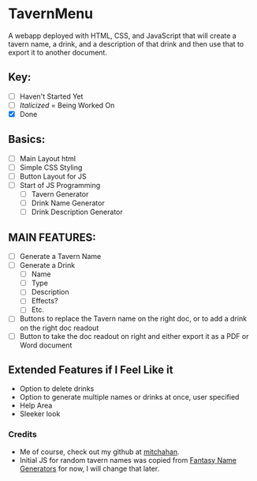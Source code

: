 # TavernMenu
A webapp deployed with HTML, CSS, and JavaScript that will create a tavern name, a drink, and a description of that drink and then use that to export it to another document.

## Key:
  - [ ] Haven't Started Yet
  - [ ] *Italicized* = Being Worked On
  - [X] Done

## Basics:
- [ ] Main Layout html
- [ ] Simple CSS Styling
- [ ] Button Layout for JS
- [ ] Start of JS Programming
  * [ ] Tavern Generator
  * [ ] Drink Name Generator
  * [ ] Drink Description Generator

## MAIN FEATURES:
- [ ] Generate a Tavern Name
- [ ] Generate a Drink
  * [ ] Name
  * [ ] Type
  * [ ] Description
  * [ ] Effects?
  * [ ] Etc.
- [ ] Buttons to replace the Tavern name on the right doc, or to add a drink on the right doc readout
- [ ] Button to take the doc readout on right and either export it as a PDF or Word document

## Extended Features if I Feel Like it
- Option to delete drinks
- Option to generate multiple names or drinks at once, user specified
- Help Area
- Sleeker look


### Credits
* Me of course, check out my github at [mitchahan](github.com/mitchahan).
* Initial JS for random tavern names was copied from [Fantasy Name Generators](http://www.fantasynamegenerators.com/inn_names.php) for now, I will change that later.
